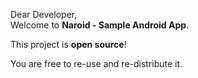 Dear Developer,  
Welcome to **Naroid - Sample Android App**.

This project is **open source**!

You are free to re-use and re-distribute it.